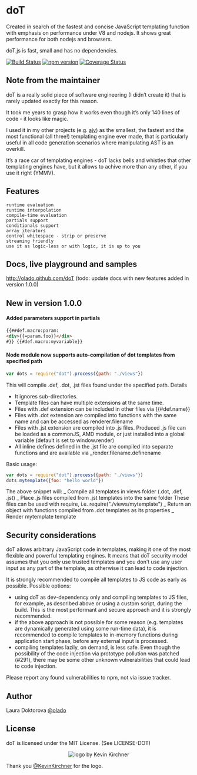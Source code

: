 # doT

Created in search of the fastest and concise JavaScript templating function with emphasis on performance under V8 and nodejs. It shows great performance for both nodejs and browsers.

doT.js is fast, small and has no dependencies.

[![Build Status](https://travis-ci.org/olado/doT.svg?branch=master)](https://travis-ci.org/olado/doT)
[![npm version](https://badge.fury.io/js/dot.svg)](https://www.npmjs.com/package/dot)
[![Coverage Status](http://coveralls.io/repos/github/olado/doT/badge.svg?branch=master)](https://coveralls.io/github/olado/doT?branch=master)

## Note from the maintainer

doT is a really solid piece of software engineering (I didn’t create it) that is rarely updated exactly for this reason.

It took me years to grasp how it works even though it’s only 140 lines of code - it looks like magic.

I used it in my other projects (e.g. [ajv](https://github.com/epoberezkin/ajv)) as the smallest, the fastest and the most functional (all three!) templating engine ever made, that is particularly useful in all code generation scenarios where manipulating AST is an overkill.

It’s a race car of templating engines - doT lacks bells and whistles that other templating engines have, but it allows to achive more than any other, if you use it right (YMMV).

## Features

    runtime evaluation
    runtime interpolation
    compile-time evaluation
    partials support
    conditionals support
    array iterators
    control whitespace - strip or preserve
    streaming friendly
    use it as logic-less or with logic, it is up to you

## Docs, live playground and samples

http://olado.github.com/doT (todo: update docs with new features added in version 1.0.0)

## New in version 1.0.0

#### Added parameters support in partials

```html
{{##def.macro:param:
<div>{{=param.foo}}</div>
#}} {{#def.macro:myvariable}}
```

#### Node module now supports auto-compilation of dot templates from specified path

```js
var dots = require("dot").process({path: "./views"})
```

This will compile .def, .dot, .jst files found under the specified path.
Details

- It ignores sub-directories.
- Template files can have multiple extensions at the same time.
- Files with .def extension can be included in other files via {{#def.name}}
- Files with .dot extension are compiled into functions with the same name and
  can be accessed as renderer.filename
- Files with .jst extension are compiled into .js files. Produced .js file can be
  loaded as a commonJS, AMD module, or just installed into a global variable (default is set to window.render)
- All inline defines defined in the .jst file are
  compiled into separate functions and are available via \_render.filename.definename

Basic usage:

```js
var dots = require("dot").process({path: "./views"})
dots.mytemplate({foo: "hello world"})
```

The above snippet will:
_ Compile all templates in views folder (.dot, .def, .jst)
_ Place .js files compiled from .jst templates into the same folder
These files can be used with require, i.e. require("./views/mytemplate")
_ Return an object with functions compiled from .dot templates as its properties
_ Render mytemplate template

## Security considerations

doT allows arbitrary JavaScript code in templates, making it one of the most flexible and powerful templating engines. It means that doT security model assumes that you only use trusted templates and you don't use any user input as any part of the template, as otherwise it can lead to code injection.

It is strongly recommended to compile all templates to JS code as early as possible. Possible options:

- using doT as dev-dependency only and compiling templates to JS files, for example, as described above or using a custom script, during the build. This is the most performant and secure approach and it is strongly recommended.
- if the above approach is not possible for some reason (e.g. templates are dynamically generated using some run-time data), it is recommended to compile templates to in-memory functions during application start phase, before any external input is processed.
- compiling templates lazily, on demand, is less safe. Even though the possibility of the code injection via prototype pollution was patched (#291), there may be some other unknown vulnerabilities that could lead to code injection.

Please report any found vulnerabilities to npm, not via issue tracker.

## Author

Laura Doktorova [@olado](http://twitter.com/olado)

## License

doT is licensed under the MIT License. (See LICENSE-DOT)

<p align="center">
  <img src="http://olado.github.io/doT/doT-js-100@2x.png" alt="logo by Kevin Kirchner"/>
</p>

Thank you [@KevinKirchner](https://twitter.com/kevinkirchner) for the logo.
